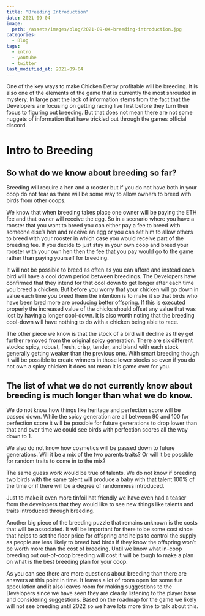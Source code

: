 ```yaml
---
title: "Breeding Introduction"
date: 2021-09-04
image: 
  path: /assets/images/blog/2021-09-04-breeding-introduction.jpg
categories:
  - Blog
tags:
  - intro
  - youtube
  - twitter
last_modified_at: 2021-09-04
---
```


One of the key ways to make Chicken Derby profitable will be breeding. It is also one of the elements of the game that is currently the most shrouded in mystery. In large part the lack of information stems from the fact that the Developers are focusing on getting racing live first before they turn their focus to figuring out breeding. But that does not mean there are not some nuggets of information that have trickled out through the games official discord.

<!--more-->

# Intro to Breeding

## So what do we know about breeding so far?

Breeding will require a hen and a rooster but if you do not have both in your coop do not fear as there will be some way to allow owners to breed with birds from other coops.

We know that when breeding takes place one owner will be paying the ETH fee and that owner will receive the egg. So in a scenario where you have a rooster that you want to breed you can either pay a fee to breed with someone else’s hen and receive an egg or you can set him to allow others to breed with your rooster in which case you would receive part of the breeding fee. If you decide to just stay in your own coop and breed your rooster with your own hen then the fee that you pay would go to the game rather than paying yourself for breeding. 

It will not be possible to breed as often as you can afford and instead each bird will have a cool down period between breedings. The Developers have confirmed that they intend for that cool down to get longer after each time you breed a chicken. But before you worry that your chicken will go down in value each time you breed them the intention is to make it so that birds who have been bred more are producing better offspring. If this is executed properly the increased value of the chicks should offset any value that was lost by having a longer cool-down. It is also worth noting that the breeding cool-down will have nothing to do with a chicken being able to race.

The other piece we know is that the stock of a bird will decline as they get further removed from the original spicy generation. There are six different stocks: spicy, robust, fresh, crisp, tender, and bland with each stock generally getting weaker than the previous one. With smart breeding though it will be possible to create winners in those lower stocks so even if you do not own a spicy chicken it does not mean it is game over for you.


## The list of what we do not currently know about breeding is much longer than what we do know.

We do not know how things like heritage and perfection score will be passed down. While the spicy generation are all between 90 and 100 for perfection score it will be possible for future generations to drop lower than that and over time we could see birds with perfection scores all the way down to 1.

We also do not know how cosmetics will be passed down to future generations. Will it be a mix of the two parents traits? Or will it be possible for random traits to come in to the mix? 

The same guess work would be true of talents. We do not know if breeding two birds with the same talent will produce a baby with that talent 100% of the time or if there will be a degree of randomness introduced. 

Just to make it even more tinfoil hat friendly we have even had a teaser from the developers that they would like to see new things like talents and traits introduced through breeding. 

Another big piece of the breeding puzzle that remains unknown is the costs that will be associated. It will be important for there to be some cost since that helps to set the floor price for offspring and helps to control the supply as people are less likely to breed bad birds if they know the offspring won’t be worth more than the cost of breeding. Until we know what in-coop breeding out out-of-coop breeding will cost it will be tough to make a plan on what is the best breeding plan for your coop.

As you can see there are more questions about breeding than there are answers at this point in time. It leaves a lot of room open for some fun speculation and it also leaves room for making suggestions to the Developers since we have seen they are clearly listening to the player base and considering suggestions. Based on the roadmap for the game we likely will not see breeding until 2022 so we have lots more time to talk about this.
